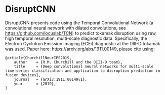 # DisruptCNN
DisruptCNN presents code using the Temporal Convolutional Network (a convolutional neural network with dilated convolutions, see https://github.com/locuslab/TCN) to predict tokamak disruption using raw, high temporal resolution, multi-scale diagnostic data. Specifically, the Electron Cyclotron Emission imaging (ECEi) diagnostic at the DIII-D tokamak was used. Paper here: https://arxiv.org/abs/1911.00149, please cite using:

	@article{ChurchillNeurIPS2019,
		author    = {R.M. Churchill and the DIII-D team},
		title     = {Deep convolutional neural networks for multi-scale time-series classification and application to disruption prediction in fusion devices},
		journal   = {arXiv:1911.00149v1},
		year      = {2019},
	}
    
